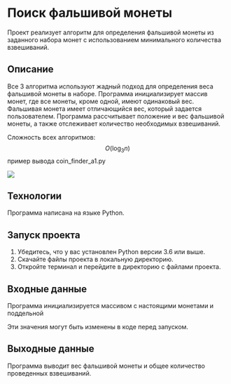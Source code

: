 # Поиск фальшивой монеты

Проект реализует алгоритм для определения фальшивой монеты из заданного набора монет с использованием минимального количества взвешиваний.

## Описание

Все 3 алгоритма используют жадный подход для определения веса фальшивой монеты в наборе. Программа инициализирует массив монет, где все монеты, кроме одной, имеют одинаковый вес. Фальшивая монета имеет отличающийся вес, который задается пользователем. Программа рассчитывает положение и вес фальшивой монеты, а также отслеживает количество необходимых взвешиваний.

Сложность всех алгоритмов:
$$O(\log_{3}{n})$$
пример вывода coin_finder_a1.py

<img src="https://sun9-35.userapi.com/impg/EbZZT9qrYDUKLxxu4N2LZBl5-qPsHIUck18IuQ/LSLQWUdL5Uk.jpg?size=933x142&quality=96&sign=05402d51d5037b0464254628ea0a23ba&type=album">

## Технологии

Программа написана на языке Python.

## Запуск проекта

1. Убедитесь, что у вас установлен Python версии 3.6 или выше.
2. Скачайте файлы проекта в локальную директорию.
3. Откройте терминал и перейдите в директорию с файлами проекта.

## Входные данные

Программа инициализируется массивом с настоящими монетами и поддельной

Эти значения могут быть изменены в коде перед запуском.

## Выходные данные

Программа выводит вес фальшивой монеты и общее количество проведенных взвешиваний.